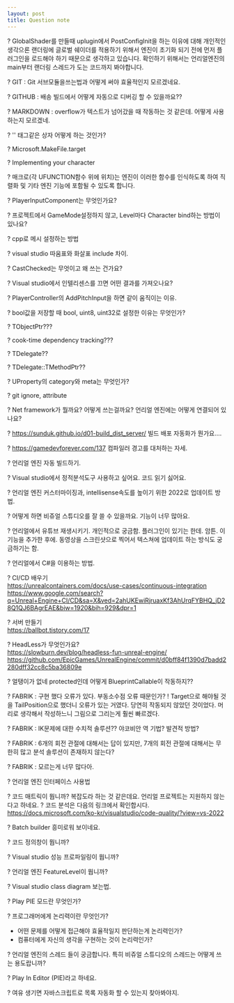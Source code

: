 ```yaml
---
layout: post
title: Question note
---
```


? GlobalShader를 만들때 uplugin에서 PostConfigInit을 하는 이유에 대해 개인적인 생각으론 랜더링에 글로벌 쉐이더를 적용하기 위해서 엔진이 초기화 되기 전에 먼저 플러그인을 로드해야 하기 때문으로 생각하고 있습니다.
확인하기 위해서는 언리얼엔진의 main부터 랜더링 스레드가 도는 코드까지 봐야합니다.

? GIT : Git 서브모듈을쓰는법과 어떻게 써야 효율적인지 모르겠네요.

? GITHUB : 배송 빌드에서 어떻게 자동으로 디버깅 할 수 있을까요??

? MARKDOWN : overflow가 텍스트가 넘어갔을 때 작동하는 것 같은데. 어떻게 사용하는지 모르겠네.

? '' 태그같은 상자 어떻게 하는 것인가?

? Microsoft.MakeFile.target

? Implementing your character

? 매크로(각 UFUNCTION함수 위에 위치)는 엔진이 이러한 함수를 인식하도록 하여 직렬화 및 기타 엔진 기능에 포함될 수 있도록 합니다.

? PlayerInputComponent는 무엇인가요?

? 프로젝트에서 GameMode설정하지 않고, Level마다 Character bind하는 방법이 있나요?

? cpp로 메시 설정하는 방법

? visual studio 따움표와 화살표 include 차이.

? CastChecked는 무엇이고 왜 쓰는 건가요?

? Visual studio에서 인텔리센스를 끄면 어떤 결과를 가져오나요?

? PlayerController의 AddPitchInput을 하면 같이 움직이는 이유.

? bool값을 저장할 때 bool, uint8, uint32로 설정한 이유는 무엇인가?

? TObjectPtr???

? cook-time dependency tracking???

? TDelegate??

? TDelegate::TMethodPtr??

? UProperty의 category와 meta는 무엇인가?

? git ignore, attribute

? Net framework가 뭘까요? 어떻게 쓰는걸까요? 언리얼 엔진에는 어떻게 연결되어 있나요?

? https://sunduk.github.io/d01-build_dist_server/ 빌드 배포 자동화가 뭔가요....

? https://gamedevforever.com/137 컴파일러 경고를 대처하는 자세.

? 언리얼 엔진 자동 빌드하기.   

? Visual studio에서 정적분석도구 사용하고 싶어요. 코드 읽기 싫어요.

? 언리얼 엔진 커스터마이징과, intellisense속도를 높이기 위한 2022로 업데이트 방법. 

? 어떻게 하면 비쥬얼 스튜디오를 잘 쓸 수 있을까요. 기능이 너무 많아요.

? 언리얼에서 유튜브 재생시키기. 개인적으로 궁금함. 플러그인이 있기는 한데.
암튼. 이 기능을 추가한 후에. 동영상을 스크린샷으로 찍어서 텍스쳐에 업데이트 하는 방식도 궁금하기는 함.

? 언리얼에서 C#을 이용하는 방법. 

? CI/CD 배우기   
https://unrealcontainers.com/docs/use-cases/continuous-integration   
https://www.google.com/search?q=Unreal+Engine+CI/CD&sa=X&ved=2ahUKEwiRjruaxKf3AhUrqFYBHQ_jD28Q1QJ6BAgrEAE&biw=1920&bih=929&dpr=1    

? 서버 만들기   
https://ballbot.tistory.com/17

? HeadLess가 무엇인가요?   
https://slowburn.dev/blog/headless-fun-unreal-engine/   
https://github.com/EpicGames/UnrealEngine/commit/d0bff84f1390d7badd2280dff32cc8c5ba36809e   

? 얼탱이가 없네 protected인데 어떻게 BlueprintCallable이 작동하지??

? FABRIK : 구현 했다 오류가 있다. 부동소수점 오류 때문인가?
! Target으로 해야될 것을 TailPosition으로 했더니 오류가 있는 거였다. 당연히 작동되지 않았던 것이었다.
머리로 생각해서 작성하느니 그림으로 그리는게 훨씬 빠르겠다.

? FABRIK : IK문제에 대한 수치적 솔루션?? 야코비안 역 기법? 발견적 방법?

? FABRIK : 6개의 회전 관절에 대해서는 답이 있지만, 7개의 회전 관절에 대해서는 무한히 많고 분석 솔루션이 존재하지 않는다?

? FABRIK : 모르는게 너무 많다아.

? 언리얼 엔진 인터페이스 사용법

? 코드 매트릭이 뭡니까? 복잡도라 하는 것 같은데요. 언리얼 프로젝트는 지원하지 않는다고 하네요.
? 코드 분석은 다음의 링크에서 확인합시다.
https://docs.microsoft.com/ko-kr/visualstudio/code-quality/?view=vs-2022

? Batch builder 흥미로워 보이네요.

? 코드 정의창이 뭡니까?

? Visual studio 성능 프로파일링이 뭡니까?

? 언리얼 엔진 FeatureLevel이 뭡니까?

? Visual studio class diagram 보는법.

? Play PIE 모드란 무엇인가?

? 프로그래머에게 논리력이란 무엇인가?   
* 어떤 문제를 어떻게 접근해야 효율적일지 판단하는게 논리력인가?   
* 컴퓨터에게 자신의 생각을 구현하는 것이 논리력인가?   

? 언리얼 엔진의 스레드 들이 궁금합니다. 특히 비쥬얼 스튜디오의 스레드는 어떻게 쓰는 용도랍니까?

? Play In Editor (PIE)라고 하네요.

? 여유 생기면 자바스크립트로 목록 자동화 할 수 있는지 찾아봐야지.